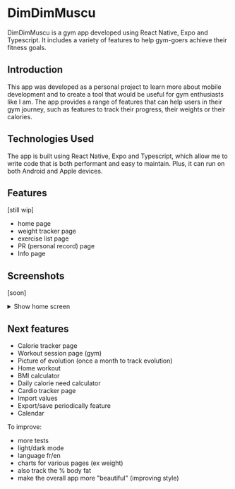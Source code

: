 # DimDimMuscu

DimDimMuscu is a gym app developed using React Native, Expo and Typescript.
It includes a variety of features to help gym-goers achieve their fitness goals.

## Introduction

This app was developed as a personal project to learn more about mobile development and to create a tool that would be
useful for gym enthusiasts like I am. The app provides a range of features that can help users in their gym journey,
such as features to track their progress, their weights or their calories.

## Technologies Used

The app is built using React Native, Expo and Typescript, which allow me to write code that is both performant and easy
to maintain. Plus, it can run on both Android and Apple devices.

## Features

[still wip]

- home page
- weight tracker page
- exercise list page
- PR (personal record) page
- Info page

## Screenshots

[soon]

<details>
<summary>Show home screen</summary>

<img src="screenshots/Home.png" width=200>

</details>

## Next features

- Calorie tracker page
- Workout session page (gym)
- Picture of evolution (once a month to track evolution)
- Home workout
- BMI calculator
- Daily calorie need calculator
- Cardio tracker page
- Import values
- Export/save periodically feature
- Calendar

To improve:

- more tests
- light/dark mode
- language fr/en
- charts for various pages (ex weight)
- also track the % body fat
- make the overall app more "beautiful" (improving style)
